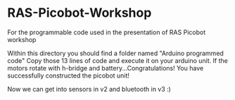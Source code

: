 # RAS-Picobot-Workshop
For the programmable code used in the presentation of RAS Picobot workshop

Within this directory you should find a folder named "Arduino programmed code" Copy those 13 lines of code and execute it on your arduino unit. If the motors rotate with h-bridge and battery...Congratulations! You have successfully constructed the picobot unit!

Now we can get into sensors in v2 and bluetooth in v3 :)
